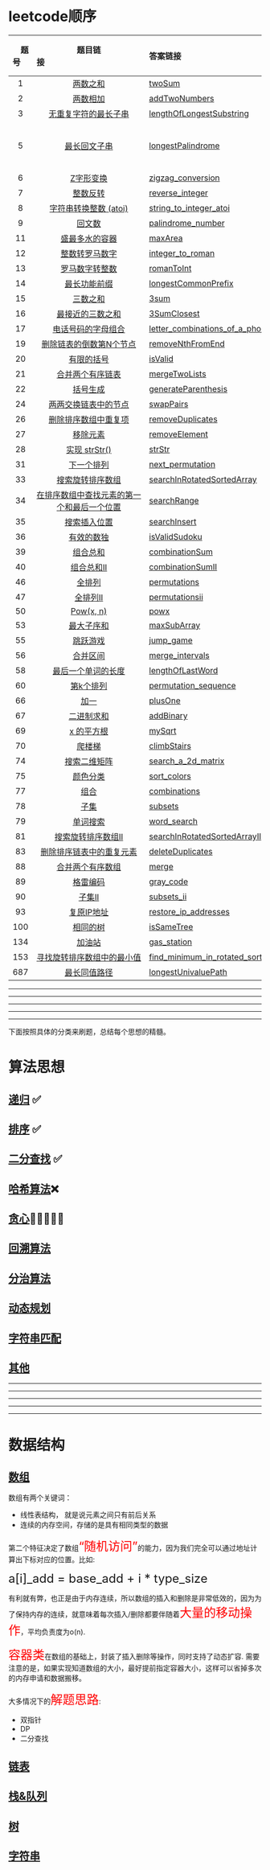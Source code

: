 
# leetcode顺序
| &emsp;题号&emsp; | 题目链接&emsp;&emsp;&emsp;&emsp;&emsp;&emsp;&emsp;&emsp;&emsp;&emsp;&emsp;&emsp;| 答案链接&emsp;&emsp;&emsp;&emsp;&emsp;&emsp;&emsp;&emsp;&emsp;&emsp;&emsp;&emsp;| &emsp;难度&emsp; | &emsp;完成度&emsp;  |
| :--: | :--: | :----------------------------------------------------------- | :-----------------------------------------------------------  | :------: |
|  1| [两数之和](https://leetcode-cn.com/problems/two-sum/) | [twoSum](./array/leetcode/easy/twoSum.h) | <font color=green>easy</font> | ✅ |
|  2| [两数相加](https://leetcode-cn.com/problems/add-two-numbers/) | [addTwoNumbers](./linkedList/leetcode/medium/addTwoNumbers.h) | <font color=orange> medium </font> | ✅ |
|  3| [无重复字符的最长子串](https://leetcode-cn.com/problems/longest-substring-without-repeating-characters/) | [lengthOfLongestSubstring](./string/leetcode/medium/lengthOfLongestSubstring.h) | <font color=orange> medium </font> | ✅ |
|  5| [最长回文子串](https://leetcode-cn.com/problems/longest-palindromic-substring/) | [longestPalindrome](./string/leetcode/medium/longestPalindrome.h) | <font color=orange> medium </font>[需要回看其他解法] | ✅ |
|  6| [Z字形变换](https://leetcode-cn.com/problems/zigzag-conversion/) | [zigzag_conversion](./string/leetcode/medium/zigzag_conversion.h) | <font color=orange> medium </font>| ✅ |
|  7| [整数反转](https://leetcode-cn.com/problems/reverse-integer/) | [reverse_integer](./other/leetcode/easy/reverse_integer.h) | <font color=green>easy</font> | ✅ |
|  8| [字符串转换整数 (atoi)](https://leetcode-cn.com/problems/string-to-integer-atoi/) | [string_to_integer_atoi](./string/leetcode/medium/string_to_integer_atoi.h) | <font color=orange> medium </font> | ✅ |
|  9| [回文数](https://leetcode-cn.com/problems/palindrome-number/) | [palindrome_number](./other/leetcode/easy/palindrome_number.h) | <font color=green>easy</font> | ✅ |
|  11  | [盛最多水的容器](https://leetcode-cn.com/problems/container-with-most-water/) | [maxArea](./array/leetcode/maxArea.h) | <font color=orange> medium </font> | ✅ |
|  12  | [整数转罗马数字](https://leetcode-cn.com/problems/integer-to-roman/) | [integer_to_roman](./string/leetcode/medium/integer_to_roman.h) | <font color=orange> medium </font> | ✅ |
|  13| [罗马数字转整数](https://leetcode-cn.com/problems/roman-to-integer/) | [romanToInt](./string/leetcode/easy/romanToInt.h) | <font color=green>easy</font> | ✅ |
|  14| [最长功能前缀](https://leetcode-cn.com/problems/longest-common-prefix/) | [longestCommonPrefix](./string/leetcode/easy/longestCommonPrefix.h) | <font color=green>easy</font> | ✅ |
|  15  | [三数之和](https://leetcode-cn.com/problems/3sum/) | [3sum](./array/leetcode/medium/3sum.h) | <font color=orange> medium </font> | ✅ |
|  16  | [最接近的三数之和](https://leetcode-cn.com/problems/3sum-closest) | [3SumClosest](./array/leetcode/medium/3SumClosest.h) | <font color=orange> medium </font> | ✅ |
|  17  | [电话号码的字母组合](https://leetcode-cn.com/problems/letter-combinations-of-a-phone-number/) | [letter_combinations_of_a_phone_number](./backtracking/leetcode/medium/letter_combinations_of_a_phone_number.h) | <font color=orange> medium </font> | ✅ |
|  19  | [		删除链表的倒数第N个节点](https://leetcode-cn.com/problems/remove-nth-node-from-end-of-list)| [removeNthFromEnd](./linkedList/leetcode/removeNthFromEnd.h) | <font color=orange> medium </font>| ✅ |
|  20   | [有限的括号](https://leetcode-cn.com/problems/valid-parentheses/)| [isValid](./stack+queue/leetcode/easy/isValid.h) | <font color=green>easy</font> | ✅ |
|  21   | [合并两个有序链表](https://leetcode-cn.com/problems/merge-two-sorted-lists)| [mergeTwoLists](./linkedList/leetcode/easy/mergeTwoLists.h) | <font color=green>easy</font>  | ✅  |
|  22   | [括号生成](https://leetcode-cn.com/problems/generate-parentheses/)| [generateParenthesis](./recursion/leetcode/medium/generateParenthesis.h) | <font color=orange> medium </font> | ✅ |
|  24   | [两两交换链表中的节点](https://leetcode-cn.com/problems/swap-nodes-in-pairs)| [swapPairs](./linkedList/leetcode/medium/swapPairs.h) | <font color=orange> medium </font> | ✅ |
|  26  | [删除排序数组中重复项](https://leetcode-cn.com/problems/remove-duplicates-from-sorted-array/) | [removeDuplicates](./array/leetcode/easy/removeDuplicates.h)  | <font color=green>easy</font> | ✅ |
|  27  | [移除元素](https://leetcode-cn.com/problems/remove-element/submissions/) | [removeElement](./array/leetcode/easy/removeElement.h)  | <font color=green>easy</font> | ✅ |
|  28| [实现 strStr()](https://leetcode-cn.com/problems/implement-strstr/) | [strStr](./string/leetcode/easy/strStr.h) | <font color=green>easy</font> | ✅ |
|  31| [下一个排列](https://leetcode-cn.com/problems/next-permutation/) | [next_permutation](./other/leetcode/medium/next_permutation.h) | <font color=orange> medium </font>| ✅ |
|  33   | [搜索旋转排序数组](https://leetcode-cn.com/problems/search-in-rotated-sorted-array)| [searchInRotatedSortedArray](./bsearch/leetcode/medium/searchInRotatedSortedArray.h) |  <font color=orange> medium </font> | ✅|
|  34   | [在排序数组中查找元素的第一个和最后一个位置](https://leetcode-cn.com/problems/find-first-and-last-position-of-element-in-sorted-array/)| [searchRange](./bsearch/leetcode/medium/searchRange.h) |  <font color=orange> medium </font> | ✅|
|  35  | [搜索插入位置](https://leetcode-cn.com/problems/search-insert-position/) | [searchInsert](./array/leetcode/easy/searchInsert.h)  | <font color=green>easy</font> | ✅ |
|  36   | [有效的数独](https://leetcode-cn.com/problems/valid-sudoku/)| [isValidSudoku](./other/leetcode/medium/isValidSudoku.h) |  <font color=orange> medium </font> | ✅|
|  39   | [组合总和](https://leetcode-cn.com/problems/combination-sum/)| [combinationSum](./backtracking/leetcode/medium/combinationSum.h) |  <font color=orange> medium </font> | ✅|
|  40   | [组合总和II](https://leetcode-cn.com/problems/combination-sum-ii/)| [combinationSumII](./backtracking/leetcode/medium/combinationSumII.h) |  <font color=orange> medium </font> | ✅|
|  46   | [全排列](https://leetcode-cn.com/problems/permutations/)| [permutations](./backtracking/leetcode/medium/permutations.h) |  <font color=orange> medium </font> | ✅|
|  47   | [全排列II](https://leetcode-cn.com/problems/permutations-ii/)| [permutationsii](./backtracking/leetcode/medium/permutationsii.h) |  <font color=orange> medium </font> | ✅|
|  50 | [Pow(x, n)](https://leetcode-cn.com/problems/powx-n/solution/powx-n-by-leetcode/) | [powx](./bsearch/leetcode/medium/powx.h) | <font color=orange> medium </font> | ✅ |
|  53  | [最大子序和](https://leetcode-cn.com/problems/maximum-subarray/) | [maxSubArray](./array/leetcode/easy/maxSubArray.h)  | <font color=green>easy</font> | ✅ |
|  55  | [跳跃游戏](https://leetcode-cn.com/problems/jump-game/) | [jump_game](./greed/leetcode/medium/jump_game.h) | <font color=orange> medium </font>  | ✅ |
|  56  | [合并区间](https://leetcode-cn.com/problems/merge-intervals/) | [merge_intervals](./sort/leetcode/merge_intervals.h) | <font color=orange> medium </font> | ✅ |
|  58| [最后一个单词的长度](https://leetcode-cn.com/problems/length-of-last-word) | [lengthOfLastWord](./string/leetcode/easy/lengthOfLastWord.h) | <font color=green>easy</font> | ✅ |
|  60   | [第k个排列](https://leetcode-cn.com/problems/permutation-sequence/)| [permutation_sequence](./backtracking/leetcode/medium/permutation_sequence.h) |  <font color=orange> medium </font> | ✅|
|  66  | [加一](https://leetcode-cn.com/problems/plus-one/) | [plusOne](./array/leetcode/easy/plusOne.h) | <font color=green>easy</font> | ✅ |
|  67  | [二进制求和](https://leetcode-cn.com/problems/add-binary/) | [addBinary](./array/leetcode/easy/addBinary.h) | <font color=green>easy</font> | ✅ |
|  69   | [x 的平方根](https://leetcode-cn.com/problems/sqrtx/%E2%80%A8)| [mySqrt](./bsearch/leetcode/mySqrt.h) | <font color=green>easy</font> | ✅ |
|  70   | [爬楼梯](https://leetcode-cn.com/problems/climbing-stairs/)| [climbStairs](./dp/leetcode/easy/climbStairs.h) | <font color=green>easy</font> | ✅ |
|  74 | [搜索二维矩阵](https://leetcode-cn.com/problems/search-a-2d-matrix/) | [search_a_2d_matrix](./bsearch/leetcode/medium/search_a_2d_matrix.h) | <font color=orange> medium </font> | ✅ |
|  75  | [颜色分类](https://leetcode-cn.com/problems/sort-colors/) | [sort_colors](./sort/leetcode/sort_colors.h) | <font color=orange> medium </font> | ✅ |
|  77   | [组合](https://leetcode-cn.com/problems/combinations/)| [combinations](./backtracking/leetcode/medium/combinations.h) |  <font color=orange> medium </font> | ✅|
|  78   | [子集](https://leetcode-cn.com/problems/subsets/)| [subsets](./backtracking/leetcode/medium/subsets.h) |  <font color=orange> medium </font> | ✅|
|  79   | [单词搜索](https://leetcode-cn.com/problems/word-search/)| [word_search](./backtracking/leetcode/medium/word_search.h) |  <font color=orange> medium </font> | ✅|
|  81 | [搜索旋转排序数组II](https://leetcode-cn.com/problems/search-in-rotated-sorted-array-ii/) | [searchInRotatedSortedArrayII](./bsearch/leetcode/medium/searchInRotatedSortedArrayII.h) | <font color=orange> medium </font> | ✅ |
|  83   | [删除排序链表中的重复元素](https://leetcode-cn.com/problems/remove-duplicates-from-sorted-list/)| [deleteDuplicates](./linkedList/leetcode/easy/deleteDuplicates.h) | <font color=green>easy</font> | ✅  |
|  88  | [合并两个有序数组](https://leetcode-cn.com/problems/merge-sorted-array/) | [merge](./array/leetcode/easy/merge.h) | <font color=green>easy</font> | ✅ |
|  89   | [格雷编码](https://leetcode-cn.com/problems/gray-code/)| [gray_code](./backtracking/leetcode/medium/gray_code.h) |  <font color=orange> medium </font> | ✅|
|  90   | [子集II](https://leetcode-cn.com/problems/subsets-ii)| [subsets_ii](./backtracking/leetcode/medium/subsets_ii.h) |  <font color=orange> medium </font> | ✅|
|  93   | [复原IP地址](https://leetcode-cn.com/problems/restore-ip-addresses)| [restore_ip_addresses](./backtracking/leetcode/medium/restore_ip_addresses.h) |  <font color=orange> medium </font> | ✅|
|  100  | [相同的树](https://leetcode-cn.com/problems/same-tree/) | [isSameTree](./tree/leetcode/easy/isSameTree.h) | <font color=green>easy</font> | ✅ |
|  134  | [加油站](https://leetcode-cn.com/problems/gas-station/) | [gas_station](./greed/leetcode/medium/gas_station.h) | <font color=orange> medium </font>  | ✅ |
|  153 | [寻找旋转排序数组中的最小值](https://leetcode-cn.com/problems/find-minimum-in-rotated-sorted-array/) | [find_minimum_in_rotated_sorted_array](./bsearch/leetcode/medium/find_minimum_in_rotated_sorted_array.h) | <font color=orange> medium </font> | ✅ |
|  687   | [最长同值路径](https://leetcode-cn.com/problems/longest-univalue-path/)| [longestUnivaluePath](./recursion/leetcode/medium/longestUnivaluePath.h) | <font color=green>easy</font> | ✅ |





----------------
-----------------
------------------------
------------------------
----------------------------------



下面按照具体的分类来刷题，总结每个思想的精髓。

# **算法思想**

## [递归](./recursion.md) ✅

## [排序](./sort.md) ✅

## [二分查找](./bsearch.md) ✅

## [哈希算法](./hash.md)❌


<!--# 解决多阶段决策最优解模型的算法
解决问题的过程中，需要经过多个决策阶段，每个决策都会对应一个状态。我们寻找一组决策序列，经过这组决策序列，能够产生最终期望的最优值。我们把这种问题模型称为<font size=5 color=red>多阶段决策最优解模型</font>. DP，回溯，贪心都可以解决这类问题.

利用动态规划解决的问题，需要满足三个特征：

1. 最优子结构, 就是说后面的状态可以通过前面的状态推导出来
2. 无后效性， 就是说一旦状态确定，就不会更改
3. 重复子问题， 就是说不同的决策序列，到达某个相同的阶段时，可能会产生不同的状态。

贪心算法实际上是DP的一种特殊情况，它能解决的问题更加有限。需要满足三个条件:

1. 最优子结构
2. 无后效性
3. 贪心选择性， 意思就是局部最优选择，能产生全局最优选择。

所以贪心算法能否解决算法问题的关键在于: 局部最优能不能达到全局最优？ 


回溯算法是”万金油“。基本上贪心和dp能解决的问题，回溯都能解决。回溯相当于穷举搜索，列举出所有的情况，然后对比得到最优解。不过回溯的复杂度一般都是指数级的，只能用来解决小规模数据的问题。-->


## [贪心](./greed.md)🚶🚶🚶🚶❌
## [回溯算法](./backtracking.md)
## [分治算法](./divideandconquer.md)
## [动态规划](./dp.md)


## [字符串匹配](./stringmatch.md)


## [其他](./other.md)

----------------
-----------------
------------------------
------------------------
----------------------------------

# **数据结构**

## [数组](./array.md)

数组有两个关键词：

* 线性表结构， 就是说元素之间只有前后关系
* 连续的内存空间，存储的是具有相同类型的数据

第二个特征决定了数组<font size=5 color=red>“随机访问”</font>的能力，因为我们完全可以通过地址计算出下标对应的位置。比如:

<font size=5>a[i]_add = base_add + i * type_size</font>

有利就有弊，也正是由于内存连续，所以数组的插入和删除是非常低效的，因为为了保持内存的连续，就意味着每次插入/删除都要伴随着<font size=5 color=red>大量的移动操作</font>，平均负责度为o(n).


<font size=5 color=red>容器类</font>在数组的基础上，封装了插入删除等操作，同时支持了动态扩容. 需要注意的是，如果实现知道数组的大小，最好提前指定容器大小，这样可以省掉多次的内存申请和数据搬移。

大多情况下的<font size=5 color=red>解题思路</font>:

* 双指针
* DP
* 二分查找


## [链表](./linkedList.md) 
## [栈&队列](./stack_queue.md)   

## [树](./tree.md)       

## [字符串](./string.md)



































